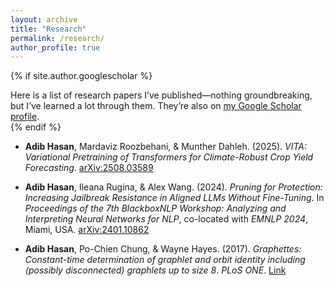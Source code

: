 ```yaml
---
layout: archive
title: "Research"
permalink: /research/
author_profile: true
---
```


{% if site.author.googlescholar %}
  <div class="wordwrap">Here is a list of research papers I’ve published—nothing groundbreaking, but I’ve learned a lot through them. They’re also on <a href="{{site.author.googlescholar}}">my Google Scholar profile</a>.</div>
{% endif %}

* **Adib Hasan**, Mardaviz Roozbehani, & Munther Dahleh. (2025). *VITA: Variational Pretraining of Transformers for Climate-Robust Crop Yield Forecasting*. [arXiv:2508.03589](https://arxiv.org/abs/2508.03589)

* **Adib Hasan**, Ileana Rugina, & Alex Wang. (2024). *Pruning for Protection: Increasing Jailbreak Resistance in Aligned LLMs Without Fine-Tuning*. In *Proceedings of the 7th BlackboxNLP Workshop: Analyzing and Interpreting Neural Networks for NLP*, co-located with *EMNLP 2024*, Miami, USA. [arXiv:2401.10862](https://arxiv.org/abs/2401.10862)

* **Adib Hasan**, Po-Chien Chung, & Wayne Hayes. (2017). *Graphettes: Constant-time determination of graphlet and orbit identity including (possibly disconnected) graphlets up to size 8*. *PLoS ONE*. [Link](https://journals.plos.org/plosone/article?id=10.1371/journal.pone.0181570)


<!-- {% include base_path %}

{% for post in site.publications reversed %}
  {% include archive-single.html %}
{% endfor %} -->
